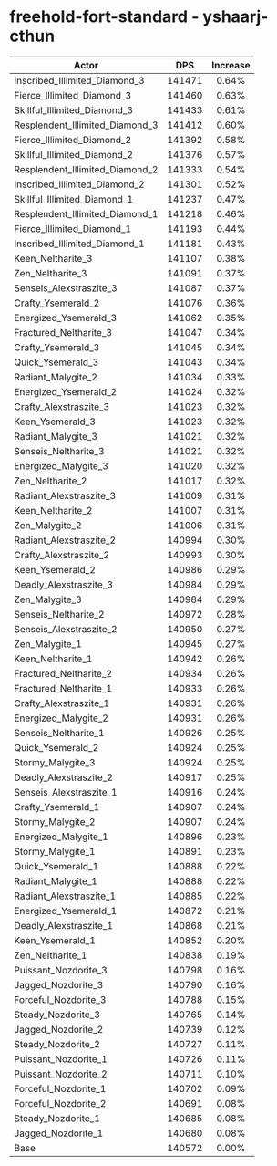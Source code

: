 # freehold-fort-standard - yshaarj-cthun
| Actor | DPS | Increase |
|---|:---:|:---:|
|Inscribed_Illimited_Diamond_3|141471|0.64%|
|Fierce_Illimited_Diamond_3|141460|0.63%|
|Skillful_Illimited_Diamond_3|141433|0.61%|
|Resplendent_Illimited_Diamond_3|141412|0.60%|
|Fierce_Illimited_Diamond_2|141392|0.58%|
|Skillful_Illimited_Diamond_2|141376|0.57%|
|Resplendent_Illimited_Diamond_2|141333|0.54%|
|Inscribed_Illimited_Diamond_2|141301|0.52%|
|Skillful_Illimited_Diamond_1|141237|0.47%|
|Resplendent_Illimited_Diamond_1|141218|0.46%|
|Fierce_Illimited_Diamond_1|141193|0.44%|
|Inscribed_Illimited_Diamond_1|141181|0.43%|
|Keen_Neltharite_3|141107|0.38%|
|Zen_Neltharite_3|141091|0.37%|
|Senseis_Alexstraszite_3|141087|0.37%|
|Crafty_Ysemerald_2|141076|0.36%|
|Energized_Ysemerald_3|141062|0.35%|
|Fractured_Neltharite_3|141047|0.34%|
|Crafty_Ysemerald_3|141045|0.34%|
|Quick_Ysemerald_3|141043|0.34%|
|Radiant_Malygite_2|141034|0.33%|
|Energized_Ysemerald_2|141024|0.32%|
|Crafty_Alexstraszite_3|141023|0.32%|
|Keen_Ysemerald_3|141023|0.32%|
|Radiant_Malygite_3|141021|0.32%|
|Senseis_Neltharite_3|141021|0.32%|
|Energized_Malygite_3|141020|0.32%|
|Zen_Neltharite_2|141017|0.32%|
|Radiant_Alexstraszite_3|141009|0.31%|
|Keen_Neltharite_2|141007|0.31%|
|Zen_Malygite_2|141006|0.31%|
|Radiant_Alexstraszite_2|140994|0.30%|
|Crafty_Alexstraszite_2|140993|0.30%|
|Keen_Ysemerald_2|140986|0.29%|
|Deadly_Alexstraszite_3|140984|0.29%|
|Zen_Malygite_3|140984|0.29%|
|Senseis_Neltharite_2|140972|0.28%|
|Senseis_Alexstraszite_2|140950|0.27%|
|Zen_Malygite_1|140945|0.27%|
|Keen_Neltharite_1|140942|0.26%|
|Fractured_Neltharite_2|140934|0.26%|
|Fractured_Neltharite_1|140933|0.26%|
|Crafty_Alexstraszite_1|140931|0.26%|
|Energized_Malygite_2|140931|0.26%|
|Senseis_Neltharite_1|140926|0.25%|
|Quick_Ysemerald_2|140924|0.25%|
|Stormy_Malygite_3|140924|0.25%|
|Deadly_Alexstraszite_2|140917|0.25%|
|Senseis_Alexstraszite_1|140916|0.24%|
|Crafty_Ysemerald_1|140907|0.24%|
|Stormy_Malygite_2|140907|0.24%|
|Energized_Malygite_1|140896|0.23%|
|Stormy_Malygite_1|140891|0.23%|
|Quick_Ysemerald_1|140888|0.22%|
|Radiant_Malygite_1|140888|0.22%|
|Radiant_Alexstraszite_1|140885|0.22%|
|Energized_Ysemerald_1|140872|0.21%|
|Deadly_Alexstraszite_1|140868|0.21%|
|Keen_Ysemerald_1|140852|0.20%|
|Zen_Neltharite_1|140838|0.19%|
|Puissant_Nozdorite_3|140798|0.16%|
|Jagged_Nozdorite_3|140790|0.16%|
|Forceful_Nozdorite_3|140788|0.15%|
|Steady_Nozdorite_3|140765|0.14%|
|Jagged_Nozdorite_2|140739|0.12%|
|Steady_Nozdorite_2|140727|0.11%|
|Puissant_Nozdorite_1|140726|0.11%|
|Puissant_Nozdorite_2|140711|0.10%|
|Forceful_Nozdorite_1|140702|0.09%|
|Forceful_Nozdorite_2|140691|0.08%|
|Steady_Nozdorite_1|140685|0.08%|
|Jagged_Nozdorite_1|140680|0.08%|
|Base|140572|0.00%|

